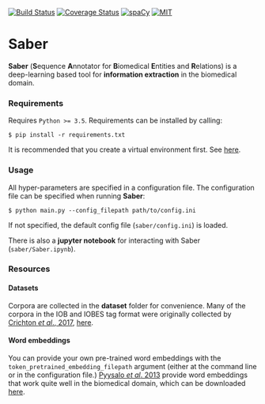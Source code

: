 [![Build Status](https://travis-ci.org/BaderLab/Saber.svg?branch=master)](https://travis-ci.org/BaderLab/Saber)
[![Coverage Status](https://coveralls.io/repos/github/BaderLab/Saber/badge.svg?branch=master)](https://coveralls.io/github/BaderLab/Saber?branch=master)
[![spaCy](https://img.shields.io/badge/spaCy-v2-09a3d5.svg)](https://spacy.io)
[![MIT](https://img.shields.io/badge/License-MIT-blue.svg)](https://opensource.org/licenses/MIT)

# Saber

**Saber** (**S**equence **A**nnotator for **B**iomedical **E**ntities and **R**elations) is a deep-learning based tool for **information extraction** in the biomedical domain.

### Requirements

Requires `Python >= 3.5`. Requirements can be installed by calling:
```
$ pip install -r requirements.txt
```

It is recommended that you create a virtual environment first. See [here](https://docs.python.org/3/tutorial/venv.html).

### Usage

All hyper-parameters are specified in a configuration file. The configuration file can be specified when running __Saber__:

```
$ python main.py --config_filepath path/to/config.ini
```

If not specified, the default config file (`saber/config.ini`) is loaded.

There is also a **jupyter notebook** for interacting with Saber (`saber/Saber.ipynb`).
### Resources

#### Datasets

Corpora are collected in the **dataset** folder for convenience. Many of the corpora in the IOB and IOBES tag format were originally collected by [Crichton _et al_., 2017](https://doi.org/10.1186/s12859-017-1776-8), [here](https://github.com/cambridgeltl/MTL-Bioinformatics-2016).

#### Word embeddings

You can provide your own pre-trained word embeddings with the `token_pretrained_embedding_filepath` argument (either at the command line or in the configuration file.) [Pyysalo _et al_. 2013](https://pdfs.semanticscholar.org/e2f2/8568031e1902d4f8ee818261f0f2c20de6dd.pdf) provide word embeddings that work quite well in the biomedical domain, which can be downloaded [here](http://bio.nlplab.org).
